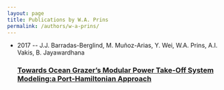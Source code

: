 ```yaml
---
layout: page
title: Publications by W.A. Prins
permalink: /authors/w-a-prins/
---
```


<ul class="post-list">
<li><span class='post-meta'>2017 -- J.J. Barradas-Berglind, M. Muñoz-Arias, Y. Wei, W.A. Prins, A.I. Vakis, B. Jayawardhana</span><h3><a class='post-link' href='../../towards-ocean-grazer-s-modular-power-take-off-system-modeling-a-port-hamiltonian-approach'>Towards Ocean Grazer’s Modular Power Take-Off System Modeling:a Port-Hamiltonian Approach</a></h3></li>

</ul>
